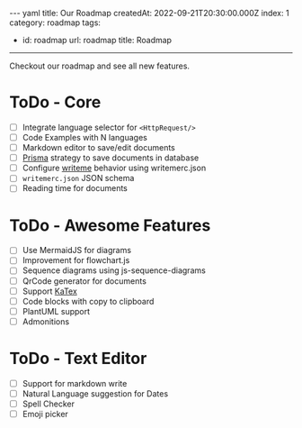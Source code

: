 --- yaml
title: Our Roadmap
createdAt: 2022-09-21T20:30:00.000Z
index: 1
category: roadmap
tags:

- id: roadmap
  url: roadmap
  title: Roadmap

---

Checkout our roadmap and see all new features.

<TableOfContent />

# ToDo - Core

- [ ] Integrate language selector for `<HttpRequest/>`
- [ ] Code Examples with N languages
- [ ] Markdown editor to save/edit documents
- [ ] [Prisma](https://prisma.io/) strategy to save documents in database
- [ ] Configure [writeme](https://github.com/g4rcez/writeme) behavior using writemerc.json
- [ ] `writemerc.json` JSON schema
- [ ] Reading time for documents

# ToDo - Awesome Features

- [ ] Use MermaidJS for diagrams
- [ ] Improvement for flowchart.js
- [ ] Sequence diagrams using js-sequence-diagrams
- [ ] QrCode generator for documents
- [ ] Support [KaTex](https://katex.org/)
- [ ] Code blocks with copy to clipboard
- [ ] PlantUML support
- [ ] Admonitions

# ToDo - Text Editor
- [ ] Support for markdown write
- [ ] Natural Language suggestion for Dates
- [ ] Spell Checker
- [ ] Emoji picker
